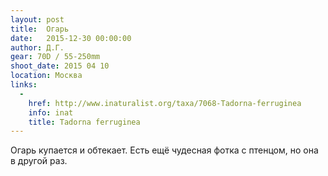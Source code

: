 ```yaml
---
layout: post
title:  Огарь
date:   2015-12-30 00:00:00
author: Д.Г.
gear: 70D / 55-250mm
shoot_date: 2015 04 10
location: Москва
links:
  -
    href: http://www.inaturalist.org/taxa/7068-Tadorna-ferruginea
    info: inat
    title: Tadorna ferruginea
---
```


Огарь купается и обтекает. Есть ещё чудесная фотка с птенцом, но она в другой раз.
